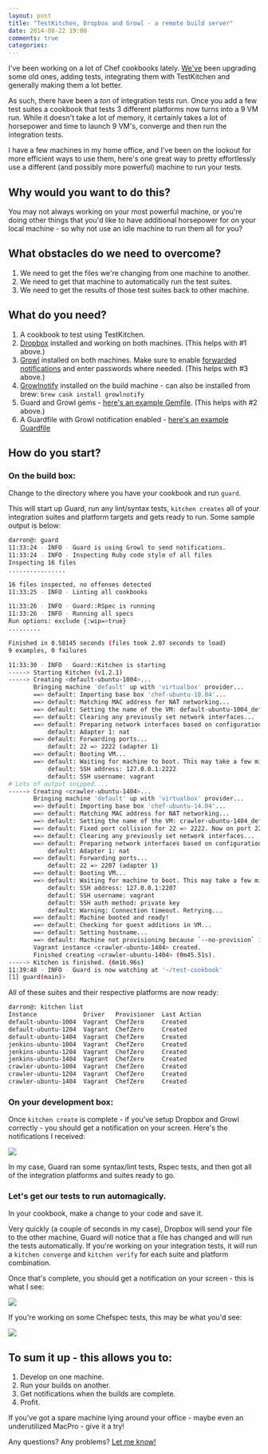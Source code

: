 ```yaml
---
layout: post
title: "TestKitchen, Dropbox and Growl - a remote build server"
date: 2014-08-22 19:00
comments: true
categories:
---
```


I've been working on a lot of Chef cookbooks lately. [We've](http://www.datadoghq.com/) been upgrading some old ones, adding tests, integrating them with TestKitchen and generally making them a lot better.

As such, there have been a *ton* of integration tests run. Once you add a few test suites a cookbook that tests 3 different platforms now turns into a 9 VM run. While it doesn't take a lot of memory, it certainly takes a lot of horsepower and time to launch 9 VM's, converge and then run the integration tests.

I have a few machines in my home office, and I've been on the lookout for more efficient ways to use them, here's one great way to pretty effortlessly use a different (and possibly more powerful) machine to run your tests.

## Why would you want to do this?

You may not always working on your most powerful machine, or you're doing other things that you'd like to have additional horsepower for on your local machine - so why not use an idle machine to run them all for you?

## What obstacles do we need to overcome?

1. We need to get the files we're changing from one machine to another.
2. We need to get that machine to automatically run the test suites.
3. We need to get the results of those test suites back to other machine.

## What do you need?

1. A cookbook to test using TestKitchen.
2. [Dropbox](https://www.dropbox.com/) installed and working on both machines. (This helps with #1 above.)
3. [Growl](http://growl.info/) installed on both machines. Make sure to enable [forwarded notifications](http://shared.froese.org/2014/fbys4-10-09.jpg) and enter passwords where needed. (This helps with #3 above.)
4. [Growlnotify](http://growl.cachefly.net/GrowlNotify-2.1.zip) installed on the build machine - can also be installed from brew: `brew cask install growlnotify`
5. Guard and Growl gems - [here's an example Gemfile](https://github.com/darron/skeleton-cookbook/blob/master/Gemfile#L13-L18). (This helps with #2 above.)
6. A Guardfile with Growl notification enabled - [here's an example Guardfile](https://github.com/darron/skeleton-cookbook/blob/master/Guardfile)

## How do you start?

### On the build box:

Change to the directory where you have your cookbook and run `guard`.

This will start up Guard, run any lint/syntax tests, `kitchen creates` all of your integration suites and platform targets and gets ready to run. Some sample output is below:

```bash
darron@: guard
11:33:24 - INFO - Guard is using Growl to send notifications.
11:33:24 - INFO - Inspecting Ruby code style of all files
Inspecting 16 files
................

16 files inspected, no offenses detected
11:33:25 - INFO - Linting all cookbooks

11:33:26 - INFO - Guard::RSpec is running
11:33:26 - INFO - Running all specs
Run options: exclude {:wip=>true}
.........

Finished in 0.58145 seconds (files took 2.07 seconds to load)
9 examples, 0 failures

11:33:30 - INFO - Guard::Kitchen is starting
-----> Starting Kitchen (v1.2.1)
-----> Creating <default-ubuntu-1004>...
       Bringing machine 'default' up with 'virtualbox' provider...
       ==> default: Importing base box 'chef-ubuntu-10.04'...
       ==> default: Matching MAC address for NAT networking...
       ==> default: Setting the name of the VM: default-ubuntu-1004_default_1408728822930
       ==> default: Clearing any previously set network interfaces...
       ==> default: Preparing network interfaces based on configuration...
           default: Adapter 1: nat
       ==> default: Forwarding ports...
           default: 22 => 2222 (adapter 1)
       ==> default: Booting VM...
       ==> default: Waiting for machine to boot. This may take a few minutes...
           default: SSH address: 127.0.0.1:2222
           default: SSH username: vagrant
# Lots of output snipped....
-----> Creating <crawler-ubuntu-1404>...
       Bringing machine 'default' up with 'virtualbox' provider...
       ==> default: Importing base box 'chef-ubuntu-14.04'...
       ==> default: Matching MAC address for NAT networking...
       ==> default: Setting the name of the VM: crawler-ubuntu-1404_default_1408729156367
       ==> default: Fixed port collision for 22 => 2222. Now on port 2207.
       ==> default: Clearing any previously set network interfaces...
       ==> default: Preparing network interfaces based on configuration...
           default: Adapter 1: nat
       ==> default: Forwarding ports...
           default: 22 => 2207 (adapter 1)
       ==> default: Booting VM...
       ==> default: Waiting for machine to boot. This may take a few minutes...
           default: SSH address: 127.0.0.1:2207
           default: SSH username: vagrant
           default: SSH auth method: private key
           default: Warning: Connection timeout. Retrying...
       ==> default: Machine booted and ready!
       ==> default: Checking for guest additions in VM...
       ==> default: Setting hostname...
       ==> default: Machine not provisioning because `--no-provision` is specified.
       Vagrant instance <crawler-ubuntu-1404> created.
       Finished creating <crawler-ubuntu-1404> (0m45.51s).
-----> Kitchen is finished. (6m16.96s)
11:39:48 - INFO - Guard is now watching at '~/test-cookbook'
[1] guard(main)>
```

All of these suites and their respective platforms are now ready:

```bash
darron@: kitchen list
Instance             Driver   Provisioner  Last Action
default-ubuntu-1004  Vagrant  ChefZero     Created
default-ubuntu-1204  Vagrant  ChefZero     Created
default-ubuntu-1404  Vagrant  ChefZero     Created
jenkins-ubuntu-1004  Vagrant  ChefZero     Created
jenkins-ubuntu-1204  Vagrant  ChefZero     Created
jenkins-ubuntu-1404  Vagrant  ChefZero     Created
crawler-ubuntu-1004  Vagrant  ChefZero     Created
crawler-ubuntu-1204  Vagrant  ChefZero     Created
crawler-ubuntu-1404  Vagrant  ChefZero     Created
```

### On your development box:

Once `kitchen create` is complete - if you've setup Dropbox and Growl correctly - you should get a notification on your screen. Here's the notifications I received:

<img src="http://shared.froese.org/2014/6fs0p-11-47.jpg" border="0" />

In my case, Guard ran some syntax/lint tests, Rspec tests, and then got all of the integration platforms and suites ready to go.

### Let's get our tests to run automagically.

In your cookbook, make a change to your code and save it.

Very quickly (a couple of seconds in my case), Dropbox will send your file to the other machine, Guard will notice that a file has changed and will run the tests automatically. If you're working on your integration tests, it will run a `kitchen converge` and `kitchen verify` for each suite and platform combination.

Once that's complete, you should get a notification on your screen - this is what I see:

<img src="http://shared.froese.org/2014/ip48n-12-01.jpg" border="0" />

If you're working on some Chefspec tests, this may be what you'd see:

<img src="http://shared.froese.org/2014/xveku-12-03.jpg" border="0" />

## To sum it up - this allows you to:

1. Develop on one machine.
2. Run your builds on another.
3. Get notifications when the builds are complete.
4. Profit.

If you've got a spare machine lying around your office - maybe even an underutilized MacPro - give it a try!

Any questions? Any problems? [Let me know!](https://twitter.com/darron)
